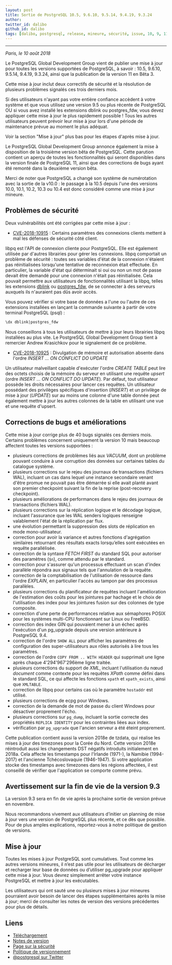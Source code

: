 ```yaml
---
layout: post
title: Sortie de PostgreSQL 10.5, 9.6.10, 9.5.14, 9.4.19, 9.3.24
author: 
twitter_id: dalibo
github_id: dalibo
tags: [dalibo, postgresql, release, mineure, sécurité, issue, 10, 9, 11, bêta, update]
---
```


---

*Paris, le 10 août 2018*

Le PostgreSQL Global Development Group vient de publier une mise à jour pour toutes les versions supportées de PostgreSQL, à savoir : 10.5, 9.6.10, 9.5.14, 9.4.19, 9.3.24, ainsi que la publication de la version 11 en Bêta 3.

<!--MORE-->

Cette mise à jour inclut deux correctifs de sécurité et la résolution de plusieurs problèmes signalés ces trois derniers mois.

Si des utilisateurs n'ayant pas votre entière confiance accèdent à votre système et que vous utilisez une version 9.5 ou plus récente de PostgreSQL OU si vous avez installé les extensions dblink ou postgres_fdw, vous devez appliquer cette mise à jour le plus rapidement possible !
Tous les autres utilisateurs peuvent prévoir leur mise à jour lors d'une période de maintenance prévue au moment le plus adéquat.

Voir la section "Mise à jour" plus bas pour les étapes d'après mise à jour.

Le PostgreSQL Global Development Group annonce également la mise à disposition de la troisième version bêta de PostgreSQL. Cette parution contient un aperçu de toutes les fonctionnalités qui seront disponibles dans la version finale de PostgreSQL 11, ainsi que des corrections de bugs ayant été remonté dans la deuxième version bêta.

Merci de noter que PostgreSQL a changé son système de numérotation avec la sortie de la v10.0 : le passage à la 10.5 depuis l'une des versions 10.0, 10.1, 10.2, 10.3 ou 10.4 est donc considéré comme une mise à jour mineure.

## Problèmes de sécurité

Deux vulnérabilités ont été corrigées par cette mise à jour :

  * [CVE-2018-10915](https://access.redhat.com/security/cve/CVE-2018-10915) : Certains paramètres des connexions clients mettent à mal les défenses de sécurité côté client.
  
libpq est l'API de connexion cliente pour PostgreSQL. Elle est également utilisée par d'autres librairies pour gérer les connexions. libpq comportait un problème de sécurité : toutes ses variables d'état de la connexion n'étaient pas réinitialisées lorsqu'une tentative de reconnexion était effectuée. En particulier, la variable d'état qui déterminait si oui ou non un mot de passe devait être demandé pour une connexion n'était pas réinitialisée. Cela pouvait permettre aux utilisateurs de fonctionnalités utilisant la libpq, telles les extensions [dblink](https://www.postgresql.org/docs/current/static/dblink.html) ou [postgres_fdw](https://www.postgresql.org/docs/current/static/postgres-fdw.html), de se connecter à des serveurs auxquels ils n'auraient pas dûs avoir accès.

Vous pouvez vérifier si votre base de données a l'une ou l'autre de ces extensions installées en lançant la commande suivante à partir de votre terminal PostgreSQL (psql) :

```sql
\dx dblink|postgres_fdw
```

Nous conseillons à tous les utilisateurs de mettre à jour leurs librairies libpq installées au plus vite.
Le PostgreSQL Global Development Group tient à remercier Andrew Krasichkov pour le signalement de ce problème.

  * [CVE-2018-10925](https://access.redhat.com/security/cve/CVE-2018-10925) : Divulgation de mémoire et autorisation absente dans l'ordre _INSERT ... ON CONFLICT DO UPDATE_
  
Un utilisateur malveillant capable d'exécuter l'ordre _CREATE TABLE_ peut lire des octets choisis de la mémoire du serveur en utilisant une requête _upsert_ (ordre _INSERT ... ON CONFLICT DO UPDATE_). Par défaut, tout utilisateur possède les droits nécessaires pour lancer ces requêtes. Un utilisateur possédant des privilèges spécifiques d'insertion (_INSERT_) et un privilège de mise à jour (_UPDATE_) sur au moins une colonne d'une table donnée peut également mettre à jour les autres colonnes de la table en utilisant une vue et une requête d'upsert.

## Corrections de bugs et améliorations

Cette mise à jour corrige plus de 40 bugs signalés ces derniers mois. Certains problèmes concernent uniquement la version 10 mais beaucoup affectent toutes les versions supportées :

* plusieurs corrections de problèmes liés aux _VACUUM_, dont un problème pouvant conduire à une corruption des données sur certaines tables du catalogue système.
* plusieurs corrections sur le rejeu des journaux de transactions (fichiers WAL), incluant un cas dans lequel une instance secondaire venant d'être promue ne pouvait pas être démarrée si elle avait planté avant son premier checkpoint suivant la fin de la reprise (post-recovery checkpoint).
* plusieurs améliorations de performances dans le rejeu des journaux de transactions (fichiers WAL).
* plusieurs corrections sur la réplication logique et le décodage logique, incluant l'assurance que les WAL senders logiques renseigne valablement l'état de la réplication par flux.
* une évolution permettant la suppression des slots de réplication en mode mono-utilisateur.
* correction pour avoir la variance et autres fonctions d'agrégation similaires retournant des résultats exacts lorsqu’elles sont exécutées en requête parallélisée.
* correction de la syntaxe _FETCH FIRST_ du standard SQL pour autoriser des paramètres (`$n`), comme attendu par le standard.
* correction pour s'assurer qu'un processus effectuant un scan d'index parallèle répondra aux signaux tels que l'annulation de la requête.
* correction de la comptabilisation de l'utilisation de ressource dans l'ordre _EXPLAIN_, en particulier l'accès au tampon par des processus parallèles.
* plusieurs corrections du planificateur de requêtes incluant l'amélioration de l'estimation des coûts pour les jointures par hachage et le choix de l'utilisation des index pour les jointures fusion sur des colonnes de type composite.
* correction d'une perte de performances relative aux sémaphores POSIX pour les systèmes multi-CPU fonctionnant sur Linux ou FreeBSD.
* correction des index GIN qui pouvaient mener à un échec après l'exécution d'un pg_upgrade depuis une version antérieure à PostgreSQL 9.4.
* correction de l'ordre `SHOW ALL` pour afficher les paramètres de configuration des super-utilisateurs aux rôles autorisés à lire tous les paramètres.
* correction de l'ordre `COPY FROM .. WITH HEADER` qui supprimait une ligne après chaque 4'294'967'296ème ligne traitée.
* plusieurs corrections du support de _XML_, incluant l'utilisation du nœud _document_ comme contexte pour les requêtes _XPath_ comme défini dans le standard SQL, ce qui affecte les fonctions `xpath` et `xpath_exists`, ainsi que `XMLTABLE`.
* correction de libpq pour certains cas où le paramètre `hostaddr` est utilisé.
* plusieurs corrections de ecpg pour Windows.
* correction de la demande de mot de passe du client Windows pour désactiver proprement l'écho.
* plusieurs corrections sur `pg_dump`, incluant la sortie correcte des propriétés `REPLICA IDENTITY` pour les contraintes liées aux index.
* vérification par `pg_upgrade` que l'ancien serveur a été éteint proprement.

Cette publication contient aussi la version 2018e de tzdata, qui réalise les mises à jour des timezones pour la Corée du Nord. 
Cette version 2018e réintroduit aussi les changements DST négatifs introduits initialement en 2018a. Cela affecte les timestamps pour l'Irlande (1971-), la Namibie (1994-2017) et l'ancienne Tchécoslovaquie (1946-1947).
Si votre application stocke des timestamps avec timezones dans les régions affectées, il est conseillé de vérifier que l'application se comporte comme prévu.

## Avertissement sur la fin de vie de la version 9.3

La version 9.3 sera en fin de vie après la prochaine sortie de version prévue en novembre. 

Nous recommandons vivement aux utilisateurs d’initier un planning de mise à jour vers une version de PostgreSQL plus récente, et ce dès que possible. Pour de plus amples explications, reportez-vous à notre politique de gestion de versions.

## Mise à jour

Toutes les mises à jour PostgreSQL sont cumulatives. Tout comme les autres
versions mineures, il n’est pas utile pour les utilisateurs de décharger et
recharger leur base de données ou d’utiliser pg_upgrade pour appliquer cette
mise à jour. Vous devrez simplement arrêter votre instance PostgreSQL et
mettre à jour les exécutables.

Les utilisateurs qui ont sauté une ou plusieurs mises à jour mineures
pourraient avoir besoin de lancer des étapes supplémentaires après la mise à
jour; merci de consulter les notes de version des versions précédentes pour
plus de détails.

## Liens

* [Téléchargement](https://www.postgresql.org/download)
* [Notes de version](https://www.postgresql.org/docs/current/static/release.html)
* [Page sur la sécurité](https://www.postgresql.org/support/security/)
* [Politique de versionnement](https://www.postgresql.org/support/versioning/)
* [@postgresql sur Twitter](https://twitter.com/postgresql)
